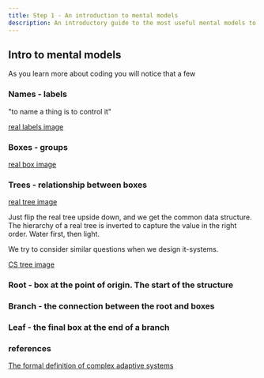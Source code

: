 ```yaml
---
title: Step 1 - An introduction to mental models
description: An introductory guide to the most useful mental models to understand systems.
---
```


## Intro to mental models

As you learn more about coding you will notice that a few

### Names - labels

"to name a thing is to control it"

[real labels image](https://images.unsplash.com/photo-1543123452-278551b0e9a7?q=80&w=3024&auto=format&fit=crop&ixlib=rb-4.0.3&ixid=M3wxMjA3fDB8MHxwaG90by1wYWdlfHx8fGVufDB8fHx8fA%3D%3D)

### Boxes - groups

[real box image](https://images.unsplash.com/photo-1587293852726-70cdb56c2866?q=80&w=4144&auto=format&fit=crop&ixlib=rb-4.0.3&ixid=M3wxMjA3fDB8MHxwaG90by1wYWdlfHx8fGVufDB8fHx8fA%3D%3D)

### Trees - relationship between boxes

[real tree image](https://images.unsplash.com/photo-1502082553048-f009c37129b9?q=80&w=3741&auto=format&fit=crop&ixlib=rb-4.0.3&ixid=M3wxMjA3fDB8MHxwaG90by1wYWdlfHx8fGVufDB8fHx8fA%3D%3D)

Just flip the real tree upside down, and we get the common data structure.
The hierarchy of a real tree is inverted to capture the value in the right order. Water first, then light.

We try to consider similar questions when we design it-systems.

[CS tree image](https://media.geeksforgeeks.org/wp-content/uploads/20221129094006/Treedatastructure.png)

### Root - box at the point of origin. The start of the structure

### Branch - the connection between the root and boxes

### Leaf - the final box at the end of a branch

### references

[The formal definition of complex adaptive systems](https://en.wikipedia.org/wiki/Complex_adaptive_system)
